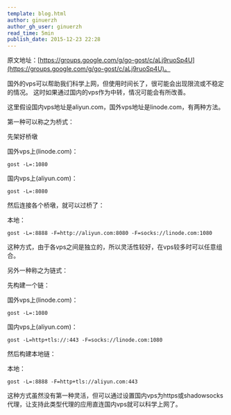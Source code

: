 ```yaml
---
template: blog.html
author: ginuerzh
author_gh_user: ginuerzh
read_time: 5min
publish_date: 2015-12-23 22:28
---
```


原文地址：[https://groups.google.com/g/go-gost/c/aLj9ruoSp4U](https://groups.google.com/g/go-gost/c/aLj9ruoSp4U)。

国外的vps可以帮助我们科学上网，但使用时间长了，很可能会出现限流或不稳定的情况。
这时如果通过国内的vps作为中转，情况可能会有所改善。

这里假设国内vps地址是aliyun.com，国外vps地址是linode.com，有两种方法。

第一种可以称之为桥式：

先架好桥墩

国外vps上(linode.com)：

```
gost -L=:1080
```

国内vps上(aliyun.com)：

```
gost -L=:8080
````

然后连接各个桥墩，就可以过桥了：

本地：
```
gost -L=:8888 -F=http://aliyun.com:8080 -F=socks://linode.com:1080
```

这种方式，由于各vps之间是独立的，所以灵活性较好，在vps较多时可以任意组合。 


另外一种称之为链式：

先构建一个链：

国外vps上(linode.com)：
```
gost -L=:1080
```

国内vps上(aliyun.com)：
```
gost -L=http+tls://:443 -F=socks://linode.com:1080
```

然后构建本地链：

本地：
```
gost -L=:8888 -F=http+tls://aliyun.com:443
```

这种方式虽然没有第一种灵活，但可以通过设置国内vps为https或shadowsocks代理，让支持此类型代理的应用直连国内vps就可以科学上网了。
